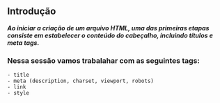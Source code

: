 ## Introdução

***Ao iniciar a criação de um arquivo HTML,
uma das primeiras etapas consiste em estabelecer o conteúdo do cabeçalho, 
incluindo títulos e meta tags.***

### Nessa sessão vamos trabalahar com as seguintes tags:
    - title
    - meta (description, charset, viewport, robots)
    - link 
    - style
